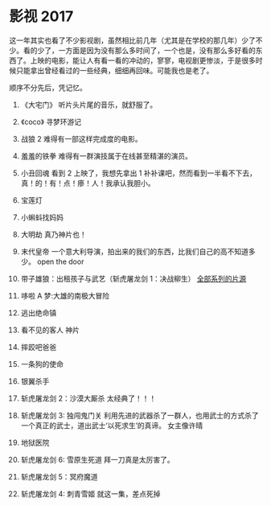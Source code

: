 # 影视 2017

这一年其实也看了不少影视剧，虽然相比前几年（尤其是在学校的那几年）少了不少。看的少了，一方面是因为没有那么多时间了，一个也是，没有那么多好看的东西了。上映的电影，能让人有看一看的冲动的，寥寥，电视剧更惨淡，于是很多时候只能拿出曾经看过的一些经典，细细再回味。可能我也是老了。

顺序不分先后，凭记忆。

1. 《大宅门》
   听片头片尾的音乐，就舒服了。

2. 《coco》
   寻梦环游记

3. 战狼 2
   难得有一部这样完成度的电影。

4. 羞羞的铁拳
   难得有一群演技属于在线甚至精湛的演员。

5) 小丑回魂
   看到 2 上映了，我想先拿出 1 补补课吧，然而看到一半看不下去，真！的！有！点！瘆！人！我承认我胆小。

6) 宝莲灯

7) 小蝌蚪找妈妈

8) 大明劫
   真乃神片也！

9) 末代皇帝
   一个意大利导演，拍出来的我们的东西，比我们自己的高不知道多少。
   open the door

10. 带子雄狼：出租孩子与武艺（斩虎屠龙剑 1：决战柳生）
    [全部系列的片源](http://tieba.baidu.com/p/3977993378)

11. 哆啦 A 梦:大雄的南极大冒险

12. 逃出绝命镇

13. 看不见的客人
    神片

14. 摔跤吧爸爸

15. 一条狗的使命

16. 银翼杀手

17. 斩虎屠龙剑 2：沙漠大厮杀
    太经典了！！！

18. 斩虎屠龙剑 3: 独闯鬼门关
    利用先进的武器杀了一群人，也用武士的方式杀了一个真正的武士，道出武士‘以死求生’的真谛。
    女主像许晴

19. 地狱医院

20. 斩虎屠龙剑 6: 雪原生死道
    拜一刀真是太厉害了。

21. 斩虎屠龙剑 5：冥府魔道

22. 斩虎屠龙剑 4: 刺青雪姬
    就这一集，差点死掉
